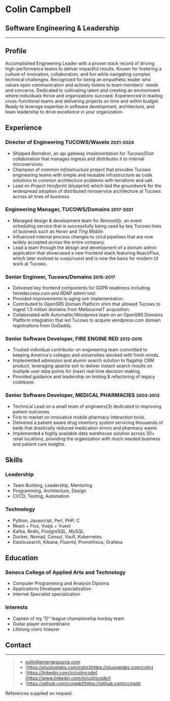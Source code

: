 # Colin Campbell
<!-- # Software Engineer -->
<!-- #### Toronto, CANADA -->
## Software Engineering & Leadership
<!-- ### Resume -->

--- 

<section>

## Profile
Accomplished Engineering Leader with a proven track record of driving high-performance teams to deliver impactful results. Known for fostering a culture of innovation, collaboration, and fun while navigating complex technical challenges. Recognized for being an empathetic leader who values open communication and actively listens to team members' needs and concerns. Dedicated to cultivating talent and creating an environment where individuals thrive and organizations succeed. Experienced in leading cross-functional teams and delivering projects on time and within budget. Ready to leverage expertise in software development, architecture, and team leadership to drive excellence in your organization.

</section>

<section>

## Experience

<article>

### Director of Engineering TUCOWS/Wavelo <small>2021-2024</small>
* Shipped _Barndoor_, an api gateway implementation for _Tucows/Dish_
    collaboration that manages ingress and distributes it to internal microservices.
* Champion of _common infrastructure_ project that provides Tucows engineering
    teams with simple and reusable infrastructure as code solutions to 
    common architecture problems with terraform and salt.
* Lead on _Project Hoofprint_ (blueprint) which laid the groundwork for the 
    widespread adoption of distributed miroservice architecture 
    at Tucows across all lines of business.

</article>

<article>

### Engineering Manager, TUCOWS/Domains <small>2017-2021</small>
* Managed design & development team for _Remootify_, an event scheduling
    service that is successfully being used by key Tucows lines of business
    such as _Hover_ and _Ting Mobile_.
* Influenced internal process changes to ci/cd pipelines that are now
    widely accepted across the entire company.
* Lead a team through the design and development of a domain admin
    application that showcased a new frontend stack featuring React/Flux, 
    which later evolved to vuejs/vuext and is now the basis for modern UI work at Tucows.

</article>

<article>

### Senior Engineer, Tucows/Domains <small>2015-2017</small>
* Delivered key frontend components for GDPR readiness including tieredaccess.com
    and RDAP admin tool.
* Provided improvements to aging solr implementation.
* Contributed to OpenSRS Domain Platform shim that allowed Tucows to ingest 1.5
    million domains from MelbourneIT acquisition.
* Collaborated with Automattic/Wordpress team on an OpenSRS Domains Platform integration
    that led Tucows to acquire wordpress.com domain registrations from GoDaddy.

</article>

<article>

### Senior Software Developer, FIRE ENGINE RED <small>2012-2015</small>
* Trusted individual contributor on engineering team committed to keeping America's
    colleges and universities stocked with fresh minds.
* Implemented admission and alumni search solution to flagship CRM product,
    leveraging apache solr to deliver instant search results on multiple user data
    points for (near) real time decision making. 
* Provided guidance and leadership on testing & refactoring of legacy codebase.

</article>

<article>

### Senior Software Developer, MEDICAL PHARMACIES <small>2003-2012</small>
* Technical Lead on a small team of engineers(3) dedicated to improving patient
    outcomes.
* First to market on innovative mobile pharmacy interaction tools.
* Delivered a patient aware drug inventory system servicing thousands of beds that 
    drastically reduced medication errors and pharmacy waste.
* Implemented a highly available data warehouse solution across 30+ retail
    locations,  providing the organization with much needed business and patient
    care insights.

</article>

</section>

<section>

## Skills

<article>

### Leadership
* Team Building, Leadership, Mentoring
* Programming, Architecture, Design
* CI/CD, Testing, Automation

</article>

<article>

### Technology
* Python, Javascript, Perl, PHP, C
* React + Flux, Vuejs + Vuext
* Kafka, Redis, PostgreSQL, MySQL
* Docker, Nomad, Consul, Vault, Kubernetes
* Elasticsearch, Kibana, Fluentd, Prometheus, Grafana

</article>

</section>

<section>

## Education

<article>

### Seneca College of Applied Arts and Technology
* Computer Programming and Analysis Diploma
* Applications Developer specialization
* Internet Specialist specialization

</article>

</section>


<section>

### Interests
* Captain of my “D” league championship hockey team
* Guitar player extraordinaire
* Lifelong vimrc tinkerer

</section>

<section>

## Contact

---

> * <i class="fas fa-envelope"></i> [colin@emergesource.com](mailto:colin@emergesource.com)
> * <i class="fas fa-desktop"></i> [https://eluslivelabs.com/colin](https://elusivelabs.com/colin)
> * <i class="fab fa-linkedin-in"></i> [https://linkedin.com/in/colincode](https://www.linkedin.com/in/colincode/)
> * <i class="fab fa-github"></i> [https://github.com/ccmpb](https://github.com/ccmpb)

</section>

<section>

References supplied on request.

</section>
